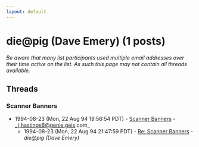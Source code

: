 ```yaml
---
layout: default
---
```


# die@pig (Dave Emery) (1 posts)

_Be aware that many list participants used multiple email addresses over their time active on the list. As such this page may not contain all threads available._

## Threads

### Scanner Banners
+ 1994-08-23 (Mon, 22 Aug 94 19:56:54 PDT) - [Scanner Banners](/archive/1994/08/6734e8fe0c5d13b4f85310d53bac043d76d914122f27f422fba6cb7d6fa04c7f) - _j.hastings6@genie.geis.com_
  + 1994-08-23 (Mon, 22 Aug 94 21:47:59 PDT) - [Re: Scanner Banners](/archive/1994/08/bfbb921e6a49dbd192284a1a101c1c8d7f4049df88a02d23c25cf61a489de132) - _die@pig (Dave Emery)_

